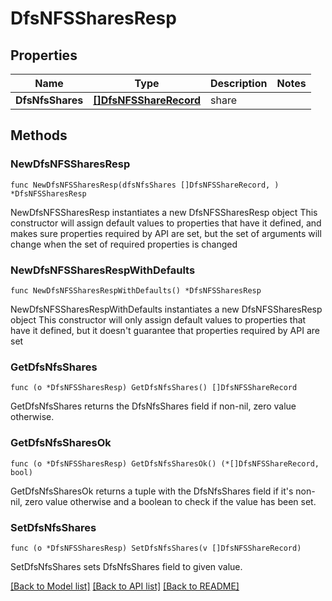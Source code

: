 # DfsNFSSharesResp

## Properties

Name | Type | Description | Notes
------------ | ------------- | ------------- | -------------
**DfsNfsShares** | [**[]DfsNFSShareRecord**](DfsNFSShareRecord.md) | share | 

## Methods

### NewDfsNFSSharesResp

`func NewDfsNFSSharesResp(dfsNfsShares []DfsNFSShareRecord, ) *DfsNFSSharesResp`

NewDfsNFSSharesResp instantiates a new DfsNFSSharesResp object
This constructor will assign default values to properties that have it defined,
and makes sure properties required by API are set, but the set of arguments
will change when the set of required properties is changed

### NewDfsNFSSharesRespWithDefaults

`func NewDfsNFSSharesRespWithDefaults() *DfsNFSSharesResp`

NewDfsNFSSharesRespWithDefaults instantiates a new DfsNFSSharesResp object
This constructor will only assign default values to properties that have it defined,
but it doesn't guarantee that properties required by API are set

### GetDfsNfsShares

`func (o *DfsNFSSharesResp) GetDfsNfsShares() []DfsNFSShareRecord`

GetDfsNfsShares returns the DfsNfsShares field if non-nil, zero value otherwise.

### GetDfsNfsSharesOk

`func (o *DfsNFSSharesResp) GetDfsNfsSharesOk() (*[]DfsNFSShareRecord, bool)`

GetDfsNfsSharesOk returns a tuple with the DfsNfsShares field if it's non-nil, zero value otherwise
and a boolean to check if the value has been set.

### SetDfsNfsShares

`func (o *DfsNFSSharesResp) SetDfsNfsShares(v []DfsNFSShareRecord)`

SetDfsNfsShares sets DfsNfsShares field to given value.



[[Back to Model list]](../README.md#documentation-for-models) [[Back to API list]](../README.md#documentation-for-api-endpoints) [[Back to README]](../README.md)


